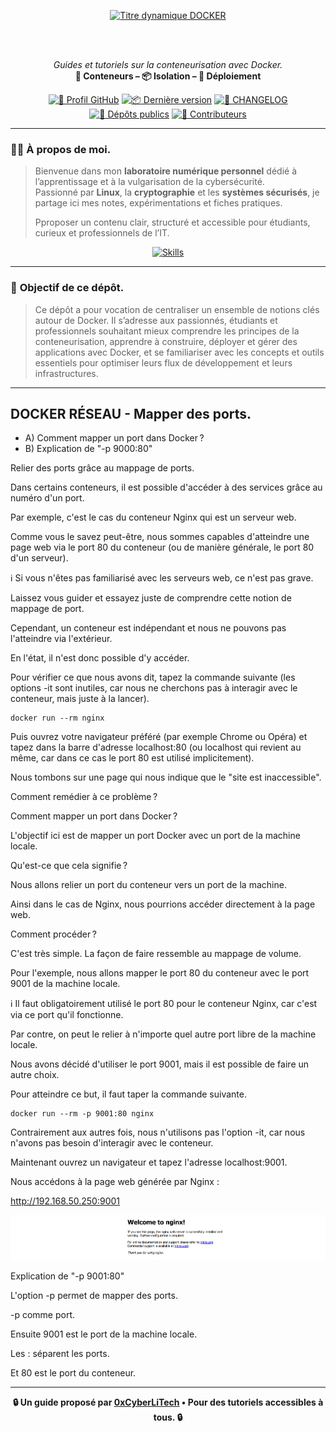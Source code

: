 <div align="center">

  <br></br>
  
  <a href="https://github.com/0xCyberLiTech">
    <img src="https://readme-typing-svg.herokuapp.com?font=JetBrains+Mono&size=50&duration=6000&pause=1000000000&color=FF0048&center=true&vCenter=true&width=1100&lines=%3EDOCKER_" alt="Titre dynamique DOCKER" />
  </a>
  
  <br></br>

  <p align="center">
    <em>Guides et tutoriels sur la conteneurisation avec Docker.</em><br>
    <b>🐳 Conteneurs – 📦 Isolation – 🚀 Déploiement</b>
  </p>

  [![🔗 Profil GitHub](https://img.shields.io/badge/Profil-GitHub-181717?logo=github&style=flat-square)](https://github.com/0xCyberLiTech)
  [![📦 Dernière version](https://img.shields.io/github/v/release/0xCyberLiTech/Docker?label=version&style=flat-square&color=blue)](https://github.com/0xCyberLiTech/Docker/releases/latest)
  [![📄 CHANGELOG](https://img.shields.io/badge/📄%20Changelog-Docker-blue?style=flat-square)](https://github.com/0xCyberLiTech/Docker/blob/main/CHANGELOG.md)
  [![📂 Dépôts publics](https://img.shields.io/badge/Dépôts-publics-blue?style=flat-square)](https://github.com/0xCyberLiTech?tab=repositories)
  [![👥 Contributeurs](https://img.shields.io/badge/👥%20Contributeurs-cliquez%20ici-007ec6?style=flat-square)](https://github.com/0xCyberLiTech/Docker/graphs/contributors)

</div>

---

### 👨‍💻 **À propos de moi.**

> Bienvenue dans mon **laboratoire numérique personnel** dédié à l’apprentissage et à la vulgarisation de la cybersécurité.  
> Passionné par **Linux**, la **cryptographie** et les **systèmes sécurisés**, je partage ici mes notes, expérimentations et fiches pratiques.  
>  
> Pproposer un contenu clair, structuré et accessible pour étudiants, curieux et professionnels de l’IT.  

<p align="center">
  <a href="https://github.com/0xCyberLiTech" target="_blank" rel="noopener">
    <img src="https://skillicons.dev/icons?i=linux,debian,bash,docker,nginx,git,vim" alt="Skills" alt="Logo techno" width="300">
  </a>
</p>

---

### 🎯 **Objectif de ce dépôt.**

> Ce dépôt a pour vocation de centraliser un ensemble de notions clés autour de Docker. Il s’adresse aux passionnés, étudiants et professionnels souhaitant mieux comprendre les principes de la conteneurisation,
> apprendre à construire, déployer et gérer des applications avec Docker, et se familiariser avec les concepts et outils essentiels pour optimiser leurs flux de développement et leurs infrastructures.

---

##  DOCKER RÉSEAU - Mapper des ports.

- A) Comment mapper un port dans Docker ?
- B) Explication de "-p 9000:80"

Relier des ports grâce au mappage de ports.

Dans certains conteneurs, il est possible d'accéder à des services grâce au numéro d'un port.

Par exemple, c'est le cas du conteneur Nginx qui est un serveur web.

Comme vous le savez peut-être, nous sommes capables d'atteindre une page web via le port 80 du conteneur (ou de manière générale, le port 80 d'un serveur).

ℹ️ Si vous n'êtes pas familiarisé avec les serveurs web, ce n'est pas grave.

Laissez vous guider et essayez juste de comprendre cette notion de mappage de port.

Cependant, un conteneur est indépendant et nous ne pouvons pas l'atteindre via l'extérieur.

En l'état, il n'est donc possible d'y accéder.

Pour vérifier ce que nous avons dit, tapez la commande suivante (les options -it sont inutiles, car nous ne cherchons pas à interagir avec le conteneur, mais juste à la lancer).

```
docker run --rm nginx
```

Puis ouvrez votre navigateur préféré (par exemple Chrome ou Opéra) et tapez dans la barre d'adresse localhost:80 (ou localhost qui revient au même, car dans ce cas le port 80 est utilisé implicitement).

Nous tombons sur une page qui nous indique que le "site est inaccessible".

Comment remédier à ce problème ?

Comment mapper un port dans Docker ?

L'objectif ici est de mapper un port Docker avec un port de la machine locale.

Qu'est-ce que cela signifie ?

Nous allons relier un port du conteneur vers un port de la machine.

Ainsi dans le cas de Nginx, nous pourrions accéder directement à la page web.

Comment procéder ?

C'est très simple. La façon de faire ressemble au mappage de volume.

Pour l'exemple, nous allons mapper le port 80 du conteneur avec le port 9001 de la machine locale.

ℹ️ Il faut obligatoirement utilisé le port 80 pour le conteneur Nginx, car c'est via ce port qu'il fonctionne.

Par contre, on peut le relier à n'importe quel autre port libre de la machine locale.

Nous avons décidé d'utiliser le port 9001, mais il est possible de faire un autre choix.

Pour atteindre ce but, il faut taper la commande suivante.

```
docker run --rm -p 9001:80 nginx
```

Contrairement aux autres fois, nous n'utilisons pas l'option -it, car nous n'avons pas besoin d'interagir avec le conteneur.

Maintenant ouvrez un navigateur et tapez l'adresse localhost:9001.

Nous accédons à la page web générée par Nginx :

http://192.168.50.250:9001

![nginx.png](./images/nginx.png)

Explication de "-p 9001:80"

L'option -p permet de mapper des ports.

-p comme port.

Ensuite 9001 est le port de la machine locale.

Les : séparent les ports.

Et 80 est le port du conteneur.

---

<p align="center">
  <b>🔒 Un guide proposé par <a href="https://github.com/0xCyberLiTech">0xCyberLiTech</a> • Pour des tutoriels accessibles à tous. 🔒</b>
</p>
